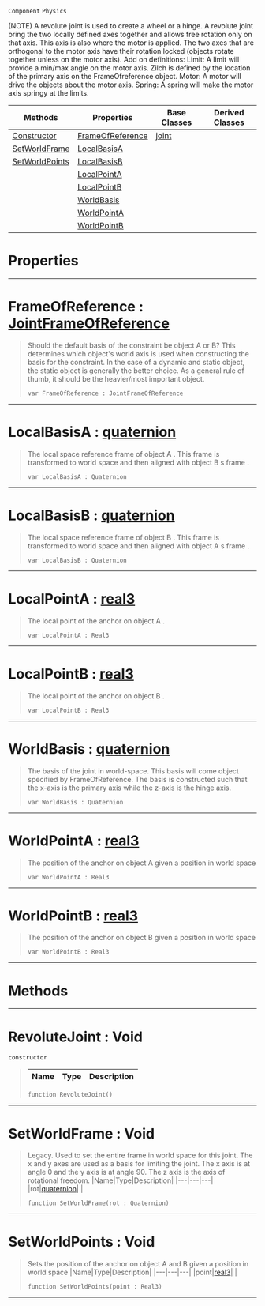  `Component` `Physics`



(NOTE) A revolute joint is used to create a wheel or a hinge. A revolute joint bring the two locally defined axes together and allows free rotation only on that axis. This axis is also where the motor is applied. The two axes that are orthogonal to the motor axis have their rotation locked (objects rotate together unless on the motor axis). Add on definitions: Limit: A limit will provide a min/max angle on the motor axis. Zilch is defined by the location of the primary axis on the FrameOfreference object. Motor: A motor will drive the objects about the motor axis. Spring: A spring will make the motor axis springy at the limits.

|Methods|Properties|Base Classes|Derived Classes|
|---|---|---|---|
|[ Constructor](https://github.com/ZilchEngine/ZilchDocs/blob/master/code_reference/class_reference/revolutejoint.markdown#revolutejoint-void)|[ FrameOfReference](https://github.com/ZilchEngine/ZilchDocs/blob/master/code_reference/class_reference/revolutejoint.markdown#frameofreference-zilch-en)|[joint](https://github.com/ZilchEngine/ZilchDocs/blob/master/code_reference/class_reference/joint.markdown)| |
|[ SetWorldFrame](https://github.com/ZilchEngine/ZilchDocs/blob/master/code_reference/class_reference/revolutejoint.markdown#setworldframe-void)|[ LocalBasisA](https://github.com/ZilchEngine/ZilchDocs/blob/master/code_reference/class_reference/revolutejoint.markdown#localbasisa-zilch-engine)| | |
|[ SetWorldPoints](https://github.com/ZilchEngine/ZilchDocs/blob/master/code_reference/class_reference/revolutejoint.markdown#setworldpoints-void)|[ LocalBasisB](https://github.com/ZilchEngine/ZilchDocs/blob/master/code_reference/class_reference/revolutejoint.markdown#localbasisb-zilch-engine)| | |
| |[ LocalPointA](https://github.com/ZilchEngine/ZilchDocs/blob/master/code_reference/class_reference/revolutejoint.markdown#localpointa-zilch-engine)| | |
| |[ LocalPointB](https://github.com/ZilchEngine/ZilchDocs/blob/master/code_reference/class_reference/revolutejoint.markdown#localpointb-zilch-engine)| | |
| |[ WorldBasis](https://github.com/ZilchEngine/ZilchDocs/blob/master/code_reference/class_reference/revolutejoint.markdown#worldbasis-zilch-engine-d)| | |
| |[ WorldPointA](https://github.com/ZilchEngine/ZilchDocs/blob/master/code_reference/class_reference/revolutejoint.markdown#worldpointa-zilch-engine)| | |
| |[ WorldPointB](https://github.com/ZilchEngine/ZilchDocs/blob/master/code_reference/class_reference/revolutejoint.markdown#worldpointb-zilch-engine)| | |


 #  Properties


---  
 #  FrameOfReference : [JointFrameOfReference](https://github.com/ZilchEngine/ZilchDocs/blob/master/code_reference/enum_reference.markdown#jointframeofreference)

> Should the default basis of the constraint be object A or B? This determines which object's world axis is used when constructing the basis for the constraint. In the case of a dynamic and static object, the static object is generally the better choice. As a general rule of thumb, it should be the heavier/most important object.
> ``` lang=cpp, name=Nada
> var FrameOfReference : JointFrameOfReference


---  
 #  LocalBasisA : [quaternion](https://github.com/ZilchEngine/ZilchDocs/blob/master/code_reference/nada_base_types/quaternion.markdown)

> The local space reference frame of object A . This frame is transformed to world space and then aligned with object B s frame . 
> ``` lang=cpp, name=Nada
> var LocalBasisA : Quaternion


---  
 #  LocalBasisB : [quaternion](https://github.com/ZilchEngine/ZilchDocs/blob/master/code_reference/nada_base_types/quaternion.markdown)

> The local space reference frame of object B . This frame is transformed to world space and then aligned with object A s frame . 
> ``` lang=cpp, name=Nada
> var LocalBasisB : Quaternion


---  
 #  LocalPointA : [real3](https://github.com/ZilchEngine/ZilchDocs/blob/master/code_reference/nada_base_types/real3.markdown)

> The local point of the anchor on object A . 
> ``` lang=cpp, name=Nada
> var LocalPointA : Real3


---  
 #  LocalPointB : [real3](https://github.com/ZilchEngine/ZilchDocs/blob/master/code_reference/nada_base_types/real3.markdown)

> The local point of the anchor on object B . 
> ``` lang=cpp, name=Nada
> var LocalPointB : Real3


---  
 #  WorldBasis : [quaternion](https://github.com/ZilchEngine/ZilchDocs/blob/master/code_reference/nada_base_types/quaternion.markdown)

> The basis of the joint in world-space. This basis will come object specified by FrameOfReference. The basis is constructed such that the x-axis is the primary axis while the z-axis is the hinge axis.
> ``` lang=cpp, name=Nada
> var WorldBasis : Quaternion


---  
 #  WorldPointA : [real3](https://github.com/ZilchEngine/ZilchDocs/blob/master/code_reference/nada_base_types/real3.markdown)

> The position of the anchor on object A given a position in world space 
> ``` lang=cpp, name=Nada
> var WorldPointA : Real3


---  
 #  WorldPointB : [real3](https://github.com/ZilchEngine/ZilchDocs/blob/master/code_reference/nada_base_types/real3.markdown)

> The position of the anchor on object B given a position in world space 
> ``` lang=cpp, name=Nada
> var WorldPointB : Real3


---  
 #  Methods


---  
 #  RevoluteJoint : Void

 `constructor`

> 
> |Name|Type|Description|
> |---|---|---|
> ``` lang=cpp, name=Nada
> function RevoluteJoint()
> ``` 


---  
 #  SetWorldFrame : Void

> Legacy. Used to set the entire frame in world space for this joint. The x and y axes are used as a basis for limiting the joint. The x axis is at angle 0 and the y axis is at angle 90. The z axis is the axis of rotational freedom.
> |Name|Type|Description|
> |---|---|---|
> |rot|[quaternion](https://github.com/ZilchEngine/ZilchDocs/blob/master/code_reference/nada_base_types/quaternion.markdown)| |
> ``` lang=cpp, name=Nada
> function SetWorldFrame(rot : Quaternion)
> ``` 


---  
 #  SetWorldPoints : Void

> Sets the position of the anchor on object A and B given a position in world space 
> |Name|Type|Description|
> |---|---|---|
> |point|[real3](https://github.com/ZilchEngine/ZilchDocs/blob/master/code_reference/nada_base_types/real3.markdown)| |
> ``` lang=cpp, name=Nada
> function SetWorldPoints(point : Real3)
> ``` 


---  
 

 